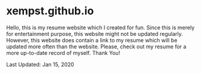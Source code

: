 # xempst.github.io

Hello, this is my resume website which I created for fun. Since this is merely for entertainment purpose, this website might not be updated regularly.
However, this website does contain a link to my resume which will be updated more often than the website. 
Please, check out my resume for a more up-to-date record of myself. Thank You!

Last Updated: Jan 15, 2020
